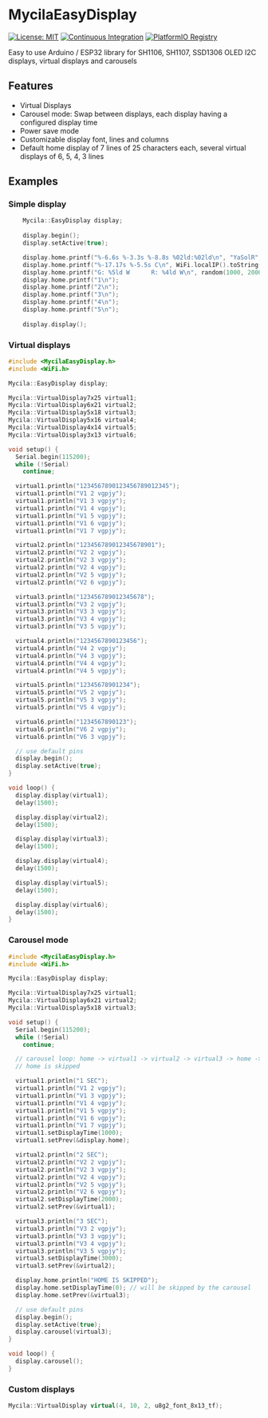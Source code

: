 # MycilaEasyDisplay

[![License: MIT](https://img.shields.io/badge/License-MIT-yellow.svg)](https://opensource.org/licenses/MIT)
[![Continuous Integration](https://github.com/mathieucarbou/MycilaEasyDisplay/actions/workflows/ci.yml/badge.svg)](https://github.com/mathieucarbou/MycilaEasyDisplay/actions/workflows/ci.yml)
[![PlatformIO Registry](https://badges.registry.platformio.org/packages/mathieucarbou/library/MycilaEasyDisplay.svg)](https://registry.platformio.org/libraries/mathieucarbou/MycilaEasyDisplay)

Easy to use Arduino / ESP32 library for SH1106, SH1107, SSD1306 OLED I2C displays, virtual displays and carousels

## Features

- Virtual Displays
- Carousel mode: Swap between displays, each display having a configured display time
- Power save mode
- Customizable display font, lines and columns
- Default home display of 7 lines of 25 characters each, several virtual displays of 6, 5, 4, 3 lines

## Examples

### Simple display

```c++
    Mycila::EasyDisplay display;
    
    display.begin();
    display.setActive(true);

    display.home.printf("%-6.6s %-3.3s %-8.8s %02ld:%02ld\n", "YaSolR", "Pro", "v1.2.3", random(10, 30), random(10, 30));
    display.home.printf("%-17.17s %-5.5s C\n", WiFi.localIP().toString().c_str(), "24.05");
    display.home.printf("G: %5ld W      R: %4ld W\n", random(1000, 2000), random(1000, 2000));
    display.home.printf("1\n");
    display.home.printf("2\n");
    display.home.printf("3\n");
    display.home.printf("4\n");
    display.home.printf("5\n");
    
    display.display();
```

### Virtual displays

```c++
#include <MycilaEasyDisplay.h>
#include <WiFi.h>

Mycila::EasyDisplay display;

Mycila::VirtualDisplay7x25 virtual1;
Mycila::VirtualDisplay6x21 virtual2;
Mycila::VirtualDisplay5x18 virtual3;
Mycila::VirtualDisplay5x16 virtual4;
Mycila::VirtualDisplay4x14 virtual5;
Mycila::VirtualDisplay3x13 virtual6;

void setup() {
  Serial.begin(115200);
  while (!Serial)
    continue;

  virtual1.println("1234567890123456789012345");
  virtual1.println("V1 2 vgpjy");
  virtual1.println("V1 3 vgpjy");
  virtual1.println("V1 4 vgpjy");
  virtual1.println("V1 5 vgpjy");
  virtual1.println("V1 6 vgpjy");
  virtual1.println("V1 7 vgpjy");

  virtual2.println("123456789012345678901");
  virtual2.println("V2 2 vgpjy");
  virtual2.println("V2 3 vgpjy");
  virtual2.println("V2 4 vgpjy");
  virtual2.println("V2 5 vgpjy");
  virtual2.println("V2 6 vgpjy");

  virtual3.println("123456789012345678");
  virtual3.println("V3 2 vgpjy");
  virtual3.println("V3 3 vgpjy");
  virtual3.println("V3 4 vgpjy");
  virtual3.println("V3 5 vgpjy");

  virtual4.println("1234567890123456");
  virtual4.println("V4 2 vgpjy");
  virtual4.println("V4 3 vgpjy");
  virtual4.println("V4 4 vgpjy");
  virtual4.println("V4 5 vgpjy");

  virtual5.println("12345678901234");
  virtual5.println("V5 2 vgpjy");
  virtual5.println("V5 3 vgpjy");
  virtual5.println("V5 4 vgpjy");

  virtual6.println("1234567890123");
  virtual6.println("V6 2 vgpjy");
  virtual6.println("V6 3 vgpjy");

  // use default pins
  display.begin();
  display.setActive(true);
}

void loop() {
  display.display(virtual1);
  delay(1500);

  display.display(virtual2);
  delay(1500);

  display.display(virtual3);
  delay(1500);

  display.display(virtual4);
  delay(1500);

  display.display(virtual5);
  delay(1500);

  display.display(virtual6);
  delay(1500);
}
```

### Carousel mode

```c++
#include <MycilaEasyDisplay.h>
#include <WiFi.h>

Mycila::EasyDisplay display;

Mycila::VirtualDisplay7x25 virtual1;
Mycila::VirtualDisplay6x21 virtual2;
Mycila::VirtualDisplay5x18 virtual3;

void setup() {
  Serial.begin(115200);
  while (!Serial)
    continue;

  // carousel loop: home -> virtual1 -> virtual2 -> virtual3 -> home -> ...
  // home is skipped

  virtual1.println("1 SEC");
  virtual1.println("V1 2 vgpjy");
  virtual1.println("V1 3 vgpjy");
  virtual1.println("V1 4 vgpjy");
  virtual1.println("V1 5 vgpjy");
  virtual1.println("V1 6 vgpjy");
  virtual1.println("V1 7 vgpjy");
  virtual1.setDisplayTime(1000);
  virtual1.setPrev(&display.home);

  virtual2.println("2 SEC");
  virtual2.println("V2 2 vgpjy");
  virtual2.println("V2 3 vgpjy");
  virtual2.println("V2 4 vgpjy");
  virtual2.println("V2 5 vgpjy");
  virtual2.println("V2 6 vgpjy");
  virtual2.setDisplayTime(2000);
  virtual2.setPrev(&virtual1);

  virtual3.println("3 SEC");
  virtual3.println("V3 2 vgpjy");
  virtual3.println("V3 3 vgpjy");
  virtual3.println("V3 4 vgpjy");
  virtual3.println("V3 5 vgpjy");
  virtual3.setDisplayTime(3000);
  virtual3.setPrev(&virtual2);

  display.home.println("HOME IS SKIPPED");
  display.home.setDisplayTime(0); // will be skipped by the carousel
  display.home.setPrev(&virtual3);

  // use default pins
  display.begin();
  display.setActive(true);
  display.carousel(virtual3);
}

void loop() {
  display.carousel();
}
```

### Custom displays

```c++
Mycila::VirtualDisplay virtual(4, 10, 2, u8g2_font_8x13_tf);
```

